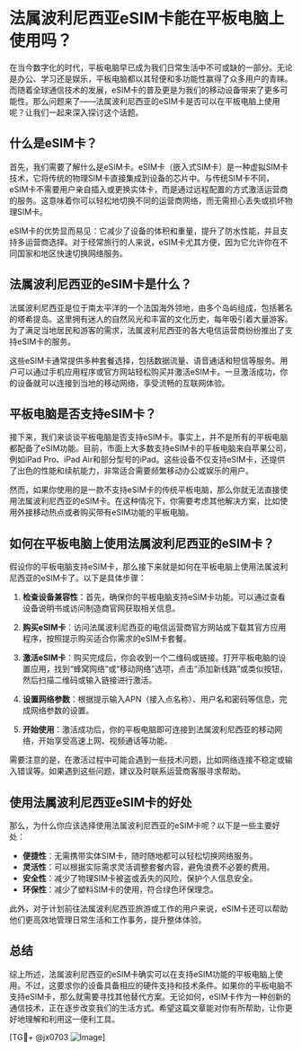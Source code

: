 # 法属波利尼西亚eSIM卡能在平板电脑上使用吗？

在当今数字化的时代，平板电脑早已成为我们日常生活中不可或缺的一部分。无论是办公、学习还是娱乐，平板电脑都以其轻便和多功能性赢得了众多用户的青睐。而随着全球通信技术的发展，eSIM卡的普及更是为我们的移动设备带来了更多可能性。那么问题来了——法属波利尼西亚的eSIM卡是否可以在平板电脑上使用呢？让我们一起来深入探讨这个话题。

## 什么是eSIM卡？

首先，我们需要了解什么是eSIM卡。eSIM卡（嵌入式SIM卡）是一种虚拟SIM卡技术，它将传统的物理SIM卡直接集成到设备的芯片中。与传统SIM卡不同，eSIM卡不需要用户亲自插入或更换实体卡，而是通过远程配置的方式激活运营商的服务。这意味着你可以轻松地切换不同的运营商网络，而无需担心丢失或损坏物理SIM卡。

eSIM卡的优势显而易见：它减少了设备的体积和重量，提升了防水性能，并且支持多运营商选择。对于经常旅行的人来说，eSIM卡尤其方便，因为它允许你在不同国家和地区快速切换网络服务。

## 法属波利尼西亚的eSIM卡是什么？

法属波利尼西亚是位于南太平洋的一个法国海外领地，由多个岛屿组成，包括著名的塔希提岛。这里拥有迷人的自然风光和丰富的文化历史，每年吸引着大量游客。为了满足当地居民和游客的需求，法属波利尼西亚的各大电信运营商纷纷推出了支持eSIM卡的服务。

这些eSIM卡通常提供多种套餐选择，包括数据流量、语音通话和短信等服务。用户可以通过手机应用程序或官方网站轻松购买并激活eSIM卡。一旦激活成功，你的设备就可以连接到当地的移动网络，享受流畅的互联网体验。

## 平板电脑是否支持eSIM卡？

接下来，我们来谈谈平板电脑是否支持eSIM卡。事实上，并不是所有的平板电脑都配备了eSIM功能。目前，市面上大多数支持eSIM卡的平板电脑来自苹果公司，例如iPad Pro、iPad Air和部分型号的iPad。这些设备不仅支持eSIM卡，还提供了出色的性能和续航能力，非常适合需要频繁移动办公或娱乐的用户。

然而，如果你使用的是一款不支持eSIM卡的传统平板电脑，那么你就无法直接使用法属波利尼西亚的eSIM卡。在这种情况下，你需要考虑其他解决方案，比如使用外接移动热点或者购买带有eSIM功能的平板电脑。

## 如何在平板电脑上使用法属波利尼西亚的eSIM卡？

假设你的平板电脑支持eSIM卡，那么接下来就是如何在平板电脑上使用法属波利尼西亚的eSIM卡了。以下是具体步骤：

1. **检查设备兼容性**：首先，确保你的平板电脑支持eSIM卡功能。可以通过查看设备说明书或访问制造商官网获取相关信息。
   
2. **购买eSIM卡**：访问法属波利尼西亚的电信运营商官方网站或下载其官方应用程序，按照提示购买适合你需求的eSIM卡套餐。

3. **激活eSIM卡**：购买完成后，你会收到一个二维码或链接。打开平板电脑的设置应用，找到“蜂窝网络”或“移动网络”选项，点击“添加新线路”或类似按钮，然后扫描二维码或输入链接进行激活。

4. **设置网络参数**：根据提示输入APN（接入点名称）、用户名和密码等信息，完成网络参数的设置。

5. **开始使用**：激活成功后，你的平板电脑即可连接到法属波利尼西亚的移动网络，开始享受高速上网、视频通话等功能。

需要注意的是，在激活过程中可能会遇到一些技术问题，比如网络连接不稳定或输入错误等。如果遇到这些问题，建议及时联系运营商客服寻求帮助。

## 使用法属波利尼西亚eSIM卡的好处

那么，为什么你应该选择使用法属波利尼西亚的eSIM卡呢？以下是一些主要好处：

- **便捷性**：无需携带实体SIM卡，随时随地都可以轻松切换网络服务。
- **灵活性**：可以根据实际需求灵活调整套餐内容，避免浪费不必要的费用。
- **安全性**：减少了物理SIM卡被盗或丢失的风险，保护个人信息安全。
- **环保性**：减少了塑料SIM卡的使用，符合绿色环保理念。

此外，对于计划前往法属波利尼西亚旅游或工作的用户来说，eSIM卡还可以帮助他们更高效地管理日常生活和工作事务，提升整体体验。

## 总结

综上所述，法属波利尼西亚的eSIM卡确实可以在支持eSIM功能的平板电脑上使用。不过，这要求你的设备具备相应的硬件支持和技术条件。如果你的平板电脑不支持eSIM卡，那么就需要寻找其他替代方案。无论如何，eSIM卡作为一种创新的通信技术，正在逐步改变我们的生活方式。希望这篇文章能对你有所帮助，让你更好地理解和利用这一便利工具。

[TG💪+ @jx0703 ![Image](https://github.com/user-attachments/assets/dbca1d08-cadb-493c-b0ec-ad6f7a83f270)]